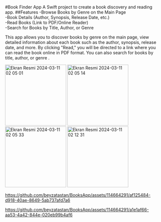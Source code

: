 #Book Finder App
A Swift project to create a book discovery and reading app.
##Features
-Browse Books by Genre on the Main Page <br>
-Book Details (Author, Synopsis, Release Date, etc.) <br>
-Read Books (Link to PDF/Online Reader) <br>
-Search for Books by Title, Author, or Genre <br>

This app allows you to discover books by genre on the main page, view detailed information about each book such as the author, synopsis, release date, and more. By clicking "Read," you will be directed to a link where you can read the book online in PDF format. You can also search for books by title, author, or genre .

<img width="200" alt="Ekran Resmi 2024-03-11 02 05 01" src="https://github.com/beyzatastan/BooksApp/assets/114664291/e2f7ceb5-dda9-4754-82c4-eaefddf374eb">
<img width="200" alt="Ekran Resmi 2024-03-11 02 05 14" src="https://github.com/beyzatastan/BooksApp/assets/114664291/4941c37d-2fd1-4b72-9dce-f5393182cb20">
<img width="200" alt="Ekran Resmi 2024-03-11 02 05 33" src="https://github.com/beyzatastan/BooksApp/assets/114664291/da8f8334-940f-4a94-896e-e4592f162871">
<img width="200" alt="Ekran Resmi 2024-03-11 02 12 31" src="https://github.com/beyzatastan/BooksApp/assets/114664291/0e2974db-2f73-4b48-b074-eef55d92ac12">

https://github.com/beyzatastan/BooksApp/assets/114664291/af125484-d918-40ae-8649-5ab737afd7a6

https://github.com/beyzatastan/BooksApp/assets/114664291/a1e1af66-aa53-4a42-844e-020eb99b4af6





